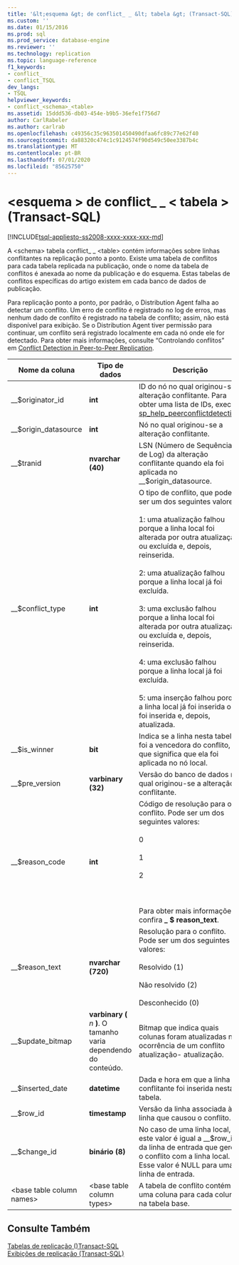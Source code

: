 ```yaml
---
title: '&lt;esquema &gt; de conflict_ _ &lt; tabela &gt; (Transact-SQL) | Microsoft Docs'
ms.custom: ''
ms.date: 01/15/2016
ms.prod: sql
ms.prod_service: database-engine
ms.reviewer: ''
ms.technology: replication
ms.topic: language-reference
f1_keywords:
- conflict_
- conflict_TSQL
dev_langs:
- TSQL
helpviewer_keywords:
- conflict_<schema>_<table>
ms.assetid: 15ddd536-db03-454e-b9b5-36efe1f756d7
author: CarlRabeler
ms.author: carlrab
ms.openlocfilehash: c49356c35c963501450490dfaa6fc89c77e62f40
ms.sourcegitcommit: da88320c474c1c9124574f90d549c50ee3387b4c
ms.translationtype: MT
ms.contentlocale: pt-BR
ms.lasthandoff: 07/01/2020
ms.locfileid: "85625750"
---
```

# <a name="conflict_ltschemagt_lttablegt-transact-sql"></a>&lt;esquema &gt; de conflict_ _ &lt; tabela &gt; (Transact-SQL)
[!INCLUDE[tsql-appliesto-ss2008-xxxx-xxxx-xxx-md](../../includes/applies-to-version/sqlserver.md)]

  A \<schema> tabela conflict_ _ \<table> contém informações sobre linhas conflitantes na replicação ponto a ponto. Existe uma tabela de conflitos para cada tabela replicada na publicação, onde o nome da tabela de conflitos é anexada ao nome da publicação e do esquema. Estas tabelas de conflitos específicas do artigo existem em cada banco de dados de publicação.  
  
 Para replicação ponto a ponto, por padrão, o Distribution Agent falha ao detectar um conflito. Um erro de conflito é registrado no log de erros, mas nenhum dado de conflito é registrado na tabela de conflito; assim, não está disponível para exibição. Se o Distribution Agent tiver permissão para continuar, um conflito será registrado localmente em cada nó onde ele for detectado. Para obter mais informações, consulte “Controlando conflitos” em [Conflict Detection in Peer-to-Peer Replication](../../relational-databases/replication/transactional/peer-to-peer-conflict-detection-in-peer-to-peer-replication.md).  
  
|Nome da coluna|Tipo de dados|Descrição|  
|-----------------|---------------|-----------------|  
|__$originator_id|**int**|ID do nó no qual originou-se a alteração conflitante. Para obter uma lista de IDs, execute [sp_help_peerconflictdetection](../../relational-databases/system-stored-procedures/sp-help-peerconflictdetection-transact-sql.md).|  
|__$origin_datasource|**int**|Nó no qual originou-se a alteração conflitante.|  
|__$tranid|**nvarchar (40)**|LSN (Número de Sequência de Log) da alteração conflitante quando ela foi aplicada no __$origin_datasource.|  
|__$conflict_type|**int**|O tipo de conflito, que pode ser um dos seguintes valores:<br /><br /> 1: uma atualização falhou porque a linha local foi alterada por outra atualização ou excluída e, depois, reinserida.<br /><br /> 2: uma atualização falhou porque a linha local já foi excluída.<br /><br /> 3: uma exclusão falhou porque a linha local foi alterada por outra atualização ou excluída e, depois, reinserida.<br /><br /> 4: uma exclusão falhou porque a linha local já foi excluída.<br /><br /> 5: uma inserção falhou porque a linha local já foi inserida ou foi inserida e, depois, atualizada.|  
|__$is_winner|**bit**|Indica se a linha nesta tabela foi a vencedora do conflito, o que significa que ela foi aplicada no nó local.|  
|__$pre_version|**varbinary (32)**|Versão do banco de dados no qual originou-se a alteração conflitante.|  
|__$reason_code|**int**|Código de resolução para o conflito. Pode ser um dos seguintes valores:<br /><br /> 0<br /><br /> 1<br /><br /> 2<br /><br /> <br /><br /> Para obter mais informações, confira **_ $ reason_text**.|  
|__$reason_text|**nvarchar (720)**|Resolução para o conflito. Pode ser um dos seguintes valores:<br /><br /> Resolvido (1)<br /><br /> Não resolvido (2)<br /><br /> Desconhecido (0)|  
|__$update_bitmap|**varbinary (** *n* **)**. O tamanho varia dependendo do conteúdo.|Bitmap que indica quais colunas foram atualizadas na ocorrência de um conflito atualização- atualização.|  
|__$inserted_date|**datetime**|Dada e hora em que a linha conflitante foi inserida nesta tabela.|  
|__$row_id|**timestamp**|Versão da linha associada à linha que causou o conflito.|  
|__$change_id|**binário (8)**|No caso de uma linha local, este valor é igual a __$row_id da linha de entrada que gerou o conflito com a linha local. Esse valor é NULL para uma linha de entrada.|  
|\<base table column names>|\<base table column types>|A tabela de conflito contém uma coluna para cada coluna na tabela base.|  
  
## <a name="see-also"></a>Consulte Também  
 [Tabelas de replicação &#40;&#41;Transact-SQL](../../relational-databases/system-tables/replication-tables-transact-sql.md)   
 [Exibições de replicação &#40;Transact-SQL&#41;](../../relational-databases/system-views/replication-views-transact-sql.md)  
  
  
